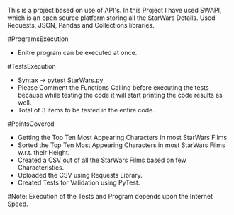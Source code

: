 This is a project based on use of API's. 
In this Project I have used SWAPI, which is an open source platform storing all the StarWars Details.
Used Requests, JSON, Pandas and Collections libraries.

#ProgramsExecution
- Enitre program can be executed at once.

#TestsExecution
- Syntax -> pytest StarWars.py
- Please Comment the Functions Calling before executing the tests because while testing the code it will start printing the code results as well.
- Total of 3 items to be tested in the entire code.

#PointsCovered
- Getting the Top Ten Most Appearing Characters in most StarWars Films
- Sorted the Top Ten Most Appearing Characters in most StarWars Films w.r.t. their Height.
- Created a CSV out of all the StarWars Films based on few Characteristics.
- Uploaded the CSV using Requests Library.
- Created Tests for Validation using PyTest.

#Note: Execution of the Tests and Program depends upon the Internet Speed.
